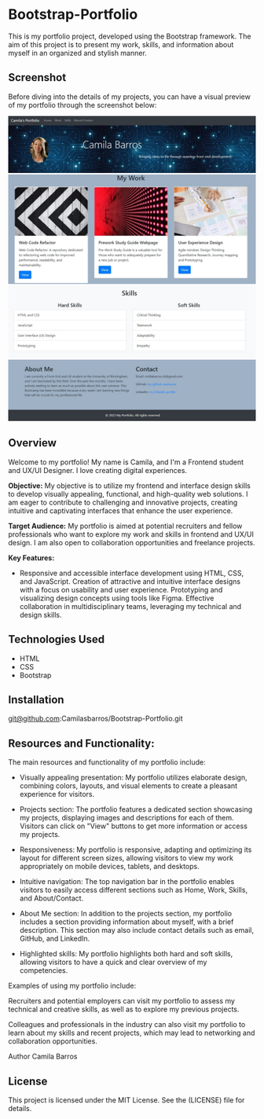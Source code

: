 # Bootstrap-Portfolio

This is my portfolio project, developed using the Bootstrap framework. The aim of this project is to present my work, skills, and information about myself in an organized and stylish manner.


## Screenshot

Before diving into the details of my projects, you can have a visual preview of my portfolio through the screenshot below:

![Screenshot1](images/screen1.jpg)
![Screenshot2](images/screen2.jpg)
![Screenshot3](images/screen3.jpg)
![Screenshot4](images/screen4.jpg)


## Overview

Welcome to my portfolio!
My name is Camila, and I'm a Frontend student and UX/UI Designer. I love creating digital experiences.

**Objective:** My objective is to utilize my frontend and interface design skills to develop visually appealing, functional, and high-quality web solutions. I am eager to contribute to challenging and innovative projects, creating intuitive and captivating interfaces that enhance the user experience.

**Target Audience:** My portfolio is aimed at potential recruiters and fellow professionals who want to explore my work and skills in frontend and UX/UI design. I am also open to collaboration opportunities and freelance projects.

**Key Features:**
- Responsive and accessible interface development using HTML, CSS, and JavaScript.
Creation of attractive and intuitive interface designs with a focus on usability and user experience.
Prototyping and visualizing design concepts using tools like Figma.
Effective collaboration in multidisciplinary teams, leveraging my technical and design skills.


## Technologies Used

- HTML
- CSS
- Bootstrap


## Installation

git@github.com:Camilasbarros/Bootstrap-Portfolio.git


## Resources and Functionality:

The main resources and functionality of my portfolio include:

- Visually appealing presentation: My portfolio utilizes elaborate design, combining colors, layouts, and visual elements to create a pleasant experience for visitors.

- Projects section: The portfolio features a dedicated section showcasing my projects, displaying images and descriptions for each of them. Visitors can click on "View" buttons to get more information or access my projects.

- Responsiveness: My portfolio is responsive, adapting and optimizing its layout for different screen sizes, allowing visitors to view my work appropriately on mobile devices, tablets, and desktops.

- Intuitive navigation: The top navigation bar in the portfolio enables visitors to easily access different sections such as Home, Work, Skills, and About/Contact.

- About Me section: In addition to the projects section, my portfolio includes a section providing information about myself, with a brief description. This section may also include contact details such as email, GitHub, and LinkedIn.

- Highlighted skills: My portfolio highlights both hard and soft skills, allowing visitors to have a quick and clear overview of my competencies.


Examples of using my portfolio include:

Recruiters and potential employers can visit my portfolio to assess my technical and creative skills, as well as to explore my previous projects.

Colleagues and professionals in the industry can also visit my portfolio to learn about my skills and recent projects, which may lead to networking and collaboration opportunities.

Author
Camila Barros


## License
This project is licensed under the MIT License. See the (LICENSE) file for details.